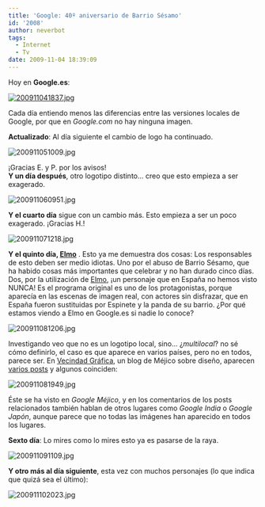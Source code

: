 ```yaml
---
title: 'Google: 40º aniversario de Barrio Sésamo'
id: '2008'
author: neverbot
tags:
  - Internet
  - Tv
date: 2009-11-04 18:39:09
---
```


Hoy en **Google.es**:

[![200911041837.jpg](./200911041837.jpg)](http://www.google.es/search?q=Barrio+S%C3%A9samo&hl=es&ct=bigbird-hp&oi=ddle)

Cada día entiendo menos las diferencias entre las versiones locales de Google, por que en _Google.com_ no hay ninguna imagen.

**Actualizado**: Al día siguiente el cambio de logo ha continuado.

![200911051009.jpg](./200911051009.jpg)  

¡Gracias E. y P. por los avisos!  
**Y un día después**, otro logotipo distinto... creo que esto empieza a ser exagerado.  

![200911060951.jpg](./200911060951.jpg)

**Y el cuarto día** sigue con un cambio más. Esto empieza a ser un poco exagerado. ¡Gracias H.!

  

![200911071218.jpg](./200911071218.jpg)

**Y el quinto día, [Elmo](http://en.wikipedia.org/wiki/Elmo)** . Esto ya me demuestra dos cosas: Los responsables de esto deben ser medio idiotas. Uno por el abuso de Barrio Sésamo, que ha habido cosas más importantes que celebrar y no han durado cinco días. Dos, por la utilización de [Elmo](http://en.wikipedia.org/wiki/Elmo), ¡un personaje que en España no hemos visto NUNCA! Es el programa original es uno de los protagonistas, porque aparecía en las escenas de imagen real, con actores sin disfrazar, que en España fueron sustituidas por Espinete y la panda de su barrio. ¿Por qué estamos viendo a Elmo en Google.es si nadie lo conoce?

![200911081206.jpg](./200911081206.jpg)

Investigando veo que no es un logotipo local, sino... ¿_multilocal_? no sé cómo definirlo, el caso es que aparece en varios países, pero no en todos, parece ser. En [Vecindad Gráfica](http://blogvecindad.com/), un blog de Méjico sobre diseño, aparecen [varios posts](http://blogvecindad.com/en-el-logo-de-google-40-aniversario-de-plaza-sesamo/2009/11/04) y algunos coinciden:

![200911081949.jpg](./200911081949.jpg)

Éste se ha visto en _Google Méjico_, y en los comentarios de los posts relacionados también hablan de otros lugares como _Google India_ o _Google Japón_, aunque parece que no todas las imágenes han aparecido en todos los lugares.

**Sexto día**: Lo mires como lo mires esto ya es pasarse de la raya.

![200911091109.jpg](./200911091109.jpg)

**Y otro más al día siguiente**, esta vez con muchos personajes (lo que indica que quizá sea el último):

![200911102023.jpg](./200911102023.jpg)